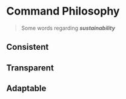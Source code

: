 Command Philosophy
==================
> Some words regarding ***sustainability***

Consistent
----------

Transparent
-----------

Adaptable
---------
